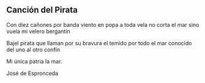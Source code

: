 ## Canción del Pirata

Con diez cañones por banda
viento en popa a toda vela 
no corta el mar sino vuela 
mi velero bergantin

Bajel pirata que llaman 
por su bravura el temido
por todo el mar conocido
del uno al otro confín

Mi única patria la mar.


José de Espronceda

